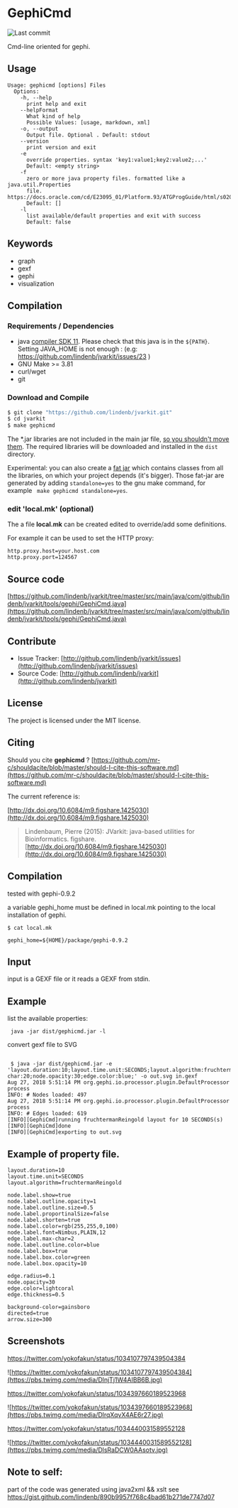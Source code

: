 # GephiCmd

![Last commit](https://img.shields.io/github/last-commit/lindenb/jvarkit.png)

Cmd-line oriented for gephi.


## Usage

```
Usage: gephicmd [options] Files
  Options:
    -h, --help
      print help and exit
    --helpFormat
      What kind of help
      Possible Values: [usage, markdown, xml]
    -o, --output
      Output file. Optional . Default: stdout
    --version
      print version and exit
    -e
      override properties. syntax 'key1:value1;key2:value2;...'
      Default: <empty string>
    -f
      zero or more java property files. formatted like a java.util.Properties 
      file. https://docs.oracle.com/cd/E23095_01/Platform.93/ATGProgGuide/html/s0204propertiesfileformat01.html
      Default: []
    -l
      list available/default properties and exit with success
      Default: false

```


## Keywords

 * graph
 * gexf
 * gephi
 * visualization


## Compilation

### Requirements / Dependencies

* java [compiler SDK 11](https://jdk.java.net/11/). Please check that this java is in the `${PATH}`. Setting JAVA_HOME is not enough : (e.g: https://github.com/lindenb/jvarkit/issues/23 )
* GNU Make >= 3.81
* curl/wget
* git


### Download and Compile

```bash
$ git clone "https://github.com/lindenb/jvarkit.git"
$ cd jvarkit
$ make gephicmd
```

The *.jar libraries are not included in the main jar file, [so you shouldn't move them](https://github.com/lindenb/jvarkit/issues/15#issuecomment-140099011 ).
The required libraries will be downloaded and installed in the `dist` directory.

Experimental: you can also create a [fat jar](https://stackoverflow.com/questions/19150811/) which contains classes from all the libraries, on which your project depends (it's bigger). Those fat-jar are generated by adding `standalone=yes` to the gnu make command, for example ` make gephicmd standalone=yes`.

### edit 'local.mk' (optional)

The a file **local.mk** can be created edited to override/add some definitions.

For example it can be used to set the HTTP proxy:

```
http.proxy.host=your.host.com
http.proxy.port=124567
```
## Source code 

[https://github.com/lindenb/jvarkit/tree/master/src/main/java/com/github/lindenb/jvarkit/tools/gephi/GephiCmd.java](https://github.com/lindenb/jvarkit/tree/master/src/main/java/com/github/lindenb/jvarkit/tools/gephi/GephiCmd.java)


## Contribute

- Issue Tracker: [http://github.com/lindenb/jvarkit/issues](http://github.com/lindenb/jvarkit/issues)
- Source Code: [http://github.com/lindenb/jvarkit](http://github.com/lindenb/jvarkit)

## License

The project is licensed under the MIT license.

## Citing

Should you cite **gephicmd** ? [https://github.com/mr-c/shouldacite/blob/master/should-I-cite-this-software.md](https://github.com/mr-c/shouldacite/blob/master/should-I-cite-this-software.md)

The current reference is:

[http://dx.doi.org/10.6084/m9.figshare.1425030](http://dx.doi.org/10.6084/m9.figshare.1425030)

> Lindenbaum, Pierre (2015): JVarkit: java-based utilities for Bioinformatics. figshare.
> [http://dx.doi.org/10.6084/m9.figshare.1425030](http://dx.doi.org/10.6084/m9.figshare.1425030)


## Compilation

tested with gephi-0.9.2

a variable gephi_home must be defined in local.mk pointing to the local installation of gephi.

```
$ cat local.mk

gephi_home=${HOME}/package/gephi-0.9.2
```


## Input

input is a GEXF file or it reads a GEXF from stdin.



## Example

list the available properties:

```
 java -jar dist/gephicmd.jar -l
```


convert gexf file to SVG

```
 
 $ java -jar dist/gephicmd.jar -e 'layout.duration:10;layout.time.unit:SECONDS;layout.algorithm:fruchtermanReingold;node.label.show:true;node.label.outline.opacity:15;node.label.shorten:true;edge.label.max-char:20;node.opacity:30;edge.color:blue;' -o out.svg in.gexf
Aug 27, 2018 5:51:14 PM org.gephi.io.processor.plugin.DefaultProcessor process
INFO: # Nodes loaded: 497
Aug 27, 2018 5:51:14 PM org.gephi.io.processor.plugin.DefaultProcessor process
INFO: # Edges loaded: 619
[INFO][GephiCmd]running fruchtermanReingold layout for 10 SECONDS(s)
[INFO][GephiCmd]done
[INFO][GephiCmd]exporting to out.svg

```

## Example of property file.

```
layout.duration=10
layout.time.unit=SECONDS
layout.algorithm=fruchtermanReingold

node.label.show=true
node.label.outline.opacity=1
node.label.outline.size=0.5
node.label.proportinalSize=false
node.label.shorten=true
node.label.color=rgb(255,255,0,100)
node.label.font=Nimbus,PLAIN,12
edge.label.max-char=2
node.label.outline.color=blue
node.label.box=true
node.label.box.color=green
node.label.box.opacity=10

edge.radius=0.1
node.opacity=30
edge.color=lightcoral
edge.thickness=0.5

background-color=gainsboro
directed=true
arrow.size=300
```


## Screenshots

https://twitter.com/yokofakun/status/1034107797439504384

![https://twitter.com/yokofakun/status/1034107797439504384](https://pbs.twimg.com/media/DlnjTj1W4AIBB6B.jpg)


https://twitter.com/yokofakun/status/1034397660189523968

![https://twitter.com/yokofakun/status/1034397660189523968](https://pbs.twimg.com/media/DlrqXqvX4AE6r27.jpg)

https://twitter.com/yokofakun/status/1034440031589552128


![https://twitter.com/yokofakun/status/1034440031589552128](https://pbs.twimg.com/media/DlsRaDCW0AAsotv.jpg)


## Note to self:

part of the code was generated using java2xml && xslt see https://gist.github.com/lindenb/890b9957f768c4bad61b271de7747d07





